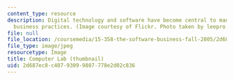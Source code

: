 ```yaml
---
content_type: resource
description: Digital technology and software have become central to many of today's
  business practices. (Image courtesy of Flickr. Photo taken by leepro.)
file: null
file_location: /coursemedia/15-358-the-software-business-fall-2005/2d687ec8c40793099807778e2d02c836_15-358f05-th.jpg
file_type: image/jpeg
resourcetype: Image
title: Computer Lab (thumbnail)
uid: 2d687ec8-c407-9309-9807-778e2d02c836
---
```

